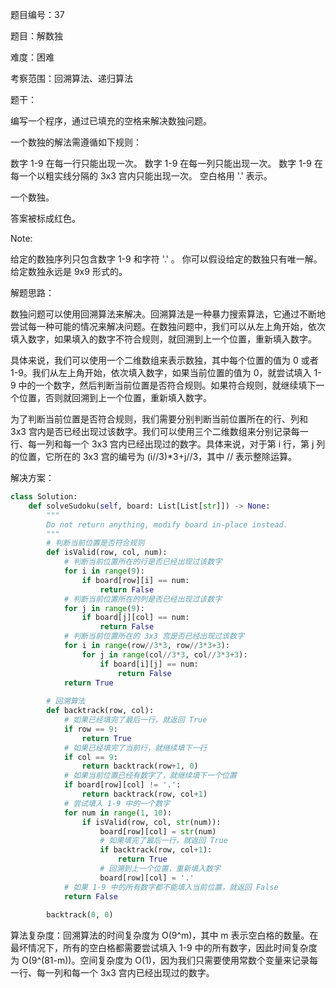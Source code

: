 题目编号：37

题目：解数独

难度：困难

考察范围：回溯算法、递归算法

题干：

编写一个程序，通过已填充的空格来解决数独问题。

一个数独的解法需遵循如下规则：

数字 1-9 在每一行只能出现一次。
数字 1-9 在每一列只能出现一次。
数字 1-9 在每一个以粗实线分隔的 3x3 宫内只能出现一次。
空白格用 '.' 表示。

一个数独。

答案被标成红色。

Note:

给定的数独序列只包含数字 1-9 和字符 '.' 。
你可以假设给定的数独只有唯一解。
给定数独永远是 9x9 形式的。

解题思路：

数独问题可以使用回溯算法来解决。回溯算法是一种暴力搜索算法，它通过不断地尝试每一种可能的情况来解决问题。在数独问题中，我们可以从左上角开始，依次填入数字，如果填入的数字不符合规则，就回溯到上一个位置，重新填入数字。

具体来说，我们可以使用一个二维数组来表示数独，其中每个位置的值为 0 或者 1-9。我们从左上角开始，依次填入数字，如果当前位置的值为 0，就尝试填入 1-9 中的一个数字，然后判断当前位置是否符合规则。如果符合规则，就继续填下一个位置，否则就回溯到上一个位置，重新填入数字。

为了判断当前位置是否符合规则，我们需要分别判断当前位置所在的行、列和 3x3 宫内是否已经出现过该数字。我们可以使用三个二维数组来分别记录每一行、每一列和每一个 3x3 宫内已经出现过的数字。具体来说，对于第 i 行，第 j 列的位置，它所在的 3x3 宫的编号为 (i//3)*3+j//3，其中 // 表示整除运算。

解决方案：

```python
class Solution:
    def solveSudoku(self, board: List[List[str]]) -> None:
        """
        Do not return anything, modify board in-place instead.
        """
        # 判断当前位置是否符合规则
        def isValid(row, col, num):
            # 判断当前位置所在的行是否已经出现过该数字
            for i in range(9):
                if board[row][i] == num:
                    return False
            # 判断当前位置所在的列是否已经出现过该数字
            for j in range(9):
                if board[j][col] == num:
                    return False
            # 判断当前位置所在的 3x3 宫是否已经出现过该数字
            for i in range(row//3*3, row//3*3+3):
                for j in range(col//3*3, col//3*3+3):
                    if board[i][j] == num:
                        return False
            return True
        
        # 回溯算法
        def backtrack(row, col):
            # 如果已经填完了最后一行，就返回 True
            if row == 9:
                return True
            # 如果已经填完了当前行，就继续填下一行
            if col == 9:
                return backtrack(row+1, 0)
            # 如果当前位置已经有数字了，就继续填下一个位置
            if board[row][col] != '.':
                return backtrack(row, col+1)
            # 尝试填入 1-9 中的一个数字
            for num in range(1, 10):
                if isValid(row, col, str(num)):
                    board[row][col] = str(num)
                    # 如果填完了最后一行，就返回 True
                    if backtrack(row, col+1):
                        return True
                    # 回溯到上一个位置，重新填入数字
                    board[row][col] = '.'
            # 如果 1-9 中的所有数字都不能填入当前位置，就返回 False
            return False
        
        backtrack(0, 0)
```

算法复杂度：回溯算法的时间复杂度为 O(9^m)，其中 m 表示空白格的数量。在最坏情况下，所有的空白格都需要尝试填入 1-9 中的所有数字，因此时间复杂度为 O(9^(81-m))。空间复杂度为 O(1)，因为我们只需要使用常数个变量来记录每一行、每一列和每一个 3x3 宫内已经出现过的数字。